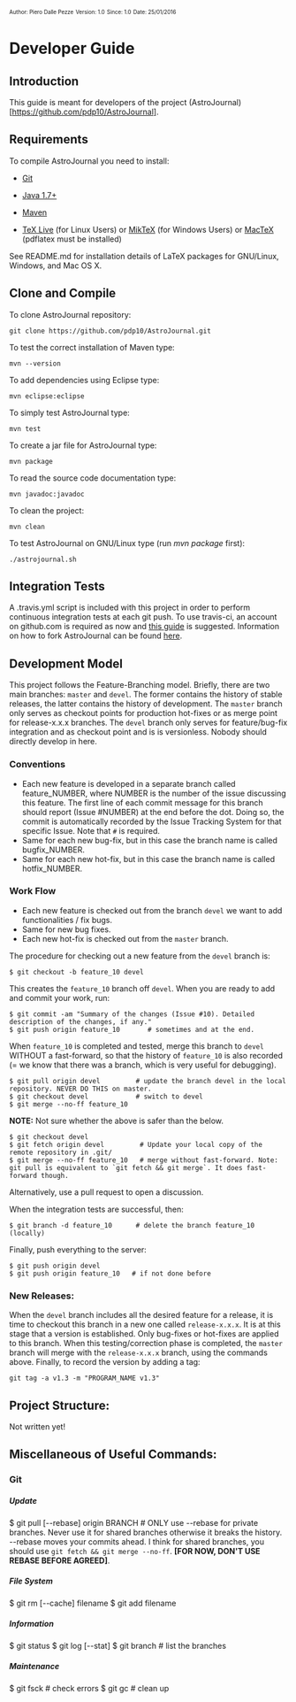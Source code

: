 <sup><sub>Author: Piero Dalle Pezze</sup></sub>
<sup><sub>Version: 1.0</sup></sub>
<sup><sub>Since: 1.0</sup></sub>
<sup><sub>Date: 25/01/2016</sup></sub>


# Developer Guide


## Introduction
This guide is meant for developers of the project (AstroJournal)[https://github.com/pdp10/AstroJournal].


## Requirements
To compile AstroJournal you need to install:

- [Git](https://git-scm.com/downloads)

- [Java 1.7+](https://java.com/en/download/)

- [Maven](http://maven.apache.org/)

- [TeX Live](http://www.tug.org/texlive/) (for Linux Users) or [MikTeX](http://miktex.org/download) (for Windows Users) or [MacTeX](https://tug.org/mactex/) (pdflatex must be installed)

See README.md for installation details of LaTeX packages for GNU/Linux, Windows, and Mac OS X.


## Clone and Compile
To clone AstroJournal repository:
```
git clone https://github.com/pdp10/AstroJournal.git
```

To test the correct installation of Maven type:
```
mvn --version
```

To add dependencies using Eclipse type:
```
mvn eclipse:eclipse
```

To simply test AstroJournal type:
```
mvn test
```

To create a jar file for AstroJournal type:
```
mvn package
```

To read the source code documentation type:
```
mvn javadoc:javadoc
```

To clean the project:
```
mvn clean
```

To test AstroJournal on GNU/Linux type (run *mvn package* first):
```
./astrojournal.sh
```


## Integration Tests
A .travis.yml script is included with this project in order to perform continuous integration tests at each git push.
To use travis-ci, an account on github.com is required as now and [this guide](https://docs.travis-ci.com/user/getting-started/) 
is suggested. Information on how to fork AstroJournal can be found [here](https://help.github.com/articles/fork-a-repo/).


## Development Model
This project follows the Feature-Branching model. Briefly, there are two main branches: `master` and `devel`. The former contains the history of stable releases, the latter contains the history of development. The `master` branch only serves as checkout points for production hot-fixes or as merge point for release-x.x.x branches. The `devel` branch only serves for feature/bug-fix integration and as checkout point and is is versionless. Nobody should directly develop in here.


### Conventions
- Each new feature is developed in a separate branch called feature_NUMBER, where NUMBER is the number of the issue discussing this feature. The first line of each commit message for this branch should report (Issue #NUMBER) at the end before the dot. Doing so, the commit is automatically recorded by the Issue Tracking System for that specific Issue. Note that `#` is required.  
- Same for each new bug-fix, but in this case the branch name is called bugfix_NUMBER.
- Same for each new hot-fix, but in this case the branch name is called hotfix_NUMBER.


### Work Flow
- Each new feature is checked out from the branch `devel` we want to add functionalities / fix bugs.
- Same for new bug fixes.
- Each new hot-fix is checked out from the `master` branch.

The procedure for checking out a new feature from the `devel` branch is: 
```
$ git checkout -b feature_10 devel
```
This creates the `feature_10` branch off `devel`. 
When you are ready to add and commit your work, run:
```
$ git commit -am "Summary of the changes (Issue #10). Detailed description of the changes, if any."
$ git push origin feature_10       # sometimes and at the end.
```

When `feature_10` is completed and tested, merge this branch to `devel` WITHOUT a fast-forward, so that the history of `feature_10` is also recorded (= we know that there was a branch, which is very useful for debugging). 
```
$ git pull origin devel         # update the branch devel in the local repository. NEVER DO THIS on master.
$ git checkout devel            # switch to devel
$ git merge --no-ff feature_10  
```

**NOTE:** Not sure whether the above is safer than the below.
```
$ git checkout devel
$ git fetch origin devel         # Update your local copy of the remote repository in .git/
$ git merge --no-ff feature_10   # merge without fast-forward. Note: git pull is equivalent to `git fetch && git merge`. It does fast-forward though.
```

Alternatively, use a pull request to open a discussion. 

When the integration tests are successful, then: 
```
$ git branch -d feature_10      # delete the branch feature_10 (locally)
```

Finally, push everything to the server:
```
$ git push origin devel
$ git push origin feature_10   # if not done before
```

### New Releases:
When the `devel` branch includes all the desired feature for a release, it is time to checkout this 
branch in a new one called `release-x.x.x`. It is at this stage that a version is established. Only bug-fixes or hot-fixes are applied to this branch. When this testing/correction phase is completed, the `master` branch will merge with the `release-x.x.x` branch, using the commands above.
Finally, to record the version by adding a tag:
```
git tag -a v1.3 -m "PROGRAM_NAME v1.3"
```


## Project Structure: 
Not written yet! 



## Miscellaneous of Useful Commands:

### Git

##### Update
$ git pull [--rebase] origin BRANCH  # ONLY use --rebase for private branches. Never use it for shared branches otherwise it breaks the history. --rebase moves your commits ahead. I think for shared branches, you should use `git fetch && git merge --no-ff`. **[FOR NOW, DON'T USE REBASE BEFORE AGREED]**.

##### File System
$ git rm [--cache] filename 
$ git add filename

##### Information
$ git status 
$ git log [--stat]
$ git branch       # list the branches

##### Maintenance
$ git fsck      # check errors
$ git gc        # clean up
